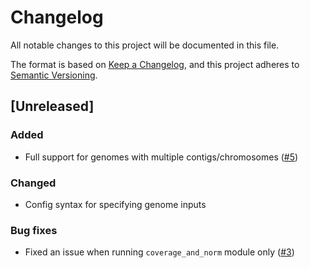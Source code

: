 # Changelog

All notable changes to this project will be documented in this file.

The format is based on [Keep a Changelog](https://keepachangelog.com/en/1.0.0/),
and this project adheres to [Semantic Versioning](https://semver.org/spec/v2.0.0.html).

## [Unreleased]

### Added
- Full support for genomes with multiple contigs/chromosomes ([#5](https://github.com/mikewolfe/ChIPseq_pipeline/issues/5))

### Changed
- Config syntax for specifying genome inputs

### Bug fixes
- Fixed an issue when running `coverage_and_norm` module only ([#3](https://github.com/mikewolfe/ChIPseq_pipeline/issues/3))
